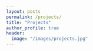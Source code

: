 ```yaml
---
layout: posts
permalink: /projects/
title: "Projects"
author_profile: true
header:
  image: "/images/projects.jpg"
---
```



